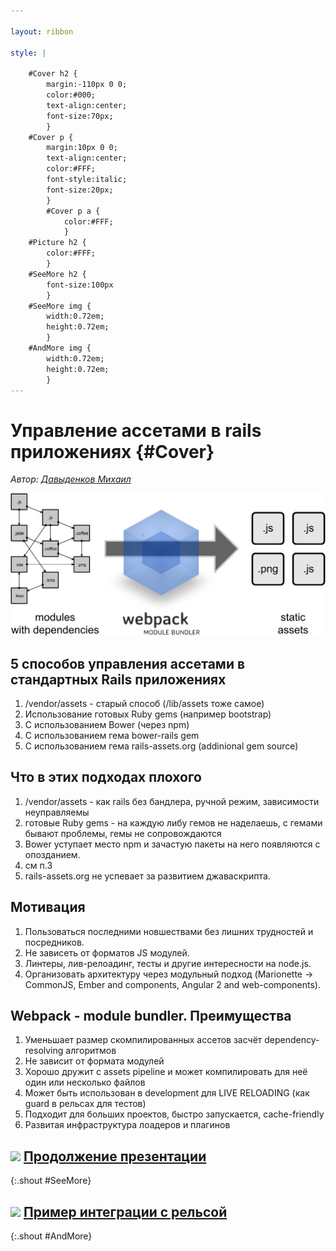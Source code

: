 ```yaml
---

layout: ribbon

style: |

    #Cover h2 {
        margin:-110px 0 0;
        color:#000;
        text-align:center;
        font-size:70px;
        }
    #Cover p {
        margin:10px 0 0;
        text-align:center;
        color:#FFF;
        font-style:italic;
        font-size:20px;
        }
        #Cover p a {
            color:#FFF;
            }
    #Picture h2 {
        color:#FFF;
        }
    #SeeMore h2 {
        font-size:100px
        }
    #SeeMore img {
        width:0.72em;
        height:0.72em;
        }
    #AndMore img {
        width:0.72em;
        height:0.72em;
        }
---
```


# Управление ассетами в rails приложениях {#Cover}

*Автор: [Давыденков Михаил](http://github.com/DavydenkovM/)*

![](pictures/webpack.jpg)

## 5 способов управления ассетами в стандартных Rails приложениях

1. /vendor/assets - старый способ (/lib/assets тоже самое)
2. Использование готовых Ruby gems (например bootstrap)
3. С использованием Bower (через npm)
4. С использованием гема bower-rails gem
5. С использованием гема rails-assets.org (addinional gem source)

## Что в этих подходах плохого

1. /vendor/assets - как rails без бандлера, ручной режим, зависимости неуправляемы
2. готовые Ruby gems - на каждую либу гемов не наделаешь, с гемами бывают проблемы, гемы не сопровождаются
3. Bower уступает место npm и зачастую пакеты на него появляются с опозданием.
4. см п.3
5. rails-assets.org не успевает за развитием джаваскрипта.

## Мотивация

1. Пользоваться последними новшествами без лишних трудностей и посредников.
2. Не зависеть от форматов JS модулей.
3. Линтеры, лив-релоадинг, тесты и другие интересности на node.js.
4. Организовать архитектуру через модульный подход (Marionette -> CommonJS, Ember and components, Angular 2 and web-components).

## Webpack - module bundler. Преимущества

1. Уменьшает размер скомпилированных ассетов засчёт dependency- resolving алгоритмов
2. Не зависит от формата модулей
3. Хорошо дружит с assets pipeline и может компилировать для неё один или несколько файлов
4. Может быть использован в development для LIVE RELOADING (как guard в рельсах для тестов)
5. Подходит для больших проектов, быстро запускается, cache-friendly
6. Развитая инфраструктура лоадеров и плагинов

## ![](http://shwr.me/pictures/logo.svg) [Продолжение презентации](http://peerigon.github.io/presentations/2014-07-09-MNUG-webpack/#1)
{:.shout #SeeMore}

## ![](http://shwr.me/pictures/logo.svg) [Пример интеграции с рельсой](https://github.com/DavydenkovM/NTP.git)
{:.shout #AndMore}


